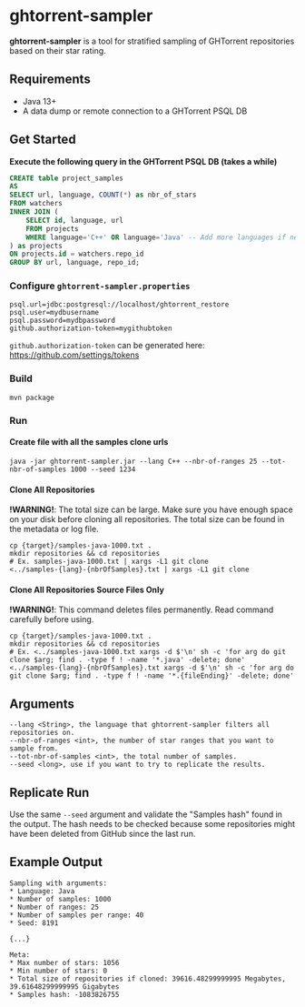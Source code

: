 # ghtorrent-sampler

**ghtorrent-sampler** is a tool for stratified sampling of GHTorrent repositories based on their star rating. 

## Requirements

* Java 13+
* A data dump or remote connection to a GHTorrent PSQL DB

## Get Started

**Execute the following query in the GHTorrent PSQL DB (takes a while)**

```sql
CREATE table project_samples
AS
SELECT url, language, COUNT(*) as nbr_of_stars
FROM watchers
INNER JOIN (
    SELECT id, language, url 
    FROM projects
    WHERE language='C++' OR language='Java' -- Add more languages if needed
) as projects
ON projects.id = watchers.repo_id 
GROUP BY url, language, repo_id;
```

### Configure `ghtorrent-sampler.properties`
```
psql.url=jdbc:postgresql://localhost/ghtorrent_restore
psql.user=mydbusername
psql.password=mydbpassword
github.authorization-token=mygithubtoken
```

`github.authorization-token` can be generated here: https://github.com/settings/tokens

### Build
```
mvn package
```

### Run

#### Create file with all the samples clone urls
```
java -jar ghtorrent-sampler.jar --lang C++ --nbr-of-ranges 25 --tot-nbr-of-samples 1000 --seed 1234
```

#### Clone All Repositories

**!WARNING!**: The total size can be large. Make sure you have enough space on your disk before cloning all repositories. The total size can be found in the metadata or log file.
```
cp {target}/samples-java-1000.txt .
mkdir repositories && cd repositories 
# Ex. samples-java-1000.txt | xargs -L1 git clone
<../samples-{lang}-{nbrOfSamples}.txt | xargs -L1 git clone
```

#### Clone All Repositories Source Files Only

**!WARNING!**: This command deletes files permanently. Read command carefully before using. 

```
cp {target}/samples-java-1000.txt .
mkdir repositories && cd repositories 
# Ex. <../samples-java-1000.txt xargs -d $'\n' sh -c 'for arg do git clone $arg; find . -type f ! -name '*.java' -delete; done'
<../samples-{lang}-{nbrOfSamples}.txt xargs -d $'\n' sh -c 'for arg do git clone $arg; find . -type f ! -name '*.{fileEnding}' -delete; done'
```

## Arguments

```
--lang <String>, the language that ghtorrent-sampler filters all repositories on.
--nbr-of-ranges <int>, the number of star ranges that you want to sample from.
--tot-nbr-of-samples <int>, the total number of samples.
--seed <long>, use if you want to try to replicate the results.
```

## Replicate Run

Use the same  `--seed` argument and validate the "Samples hash" found in the output. 
The hash needs to be checked because some repositories might have been deleted from GitHub since the last run.

## Example Output

```
Sampling with arguments: 
* Language: Java
* Number of samples: 1000
* Number of ranges: 25
* Number of samples per range: 40
* Seed: 8191

{...}

Meta:
* Max number of stars: 1056
* Min number of stars: 0
* Total size of repositories if cloned: 39616.48299999995 Megabytes, 39.61648299999995 Gigabytes
* Samples hash: -1083826755
```
